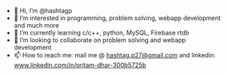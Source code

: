 - 👋 Hi, I’m @hashtagp
- 👀 I’m interested in programming, problem solving, webapp development and much more
- 🌱 I’m currently learning c/c++, python, MySQL, Firebase rtdb
- 💞️ I’m looking to collaborate on problem solving and webapp development
- 📫 How to reach me: mail me @ hashtag.p27@gmail.com and linkedin: www.linkedin.com/in/pritam-dhar-300b5725b

<!---
hashtagp/hashtagp is a ✨ special ✨ repository because its `README.md` (this file) appears on your GitHub profile.
You can click the Preview link to take a look at your changes.
--->
